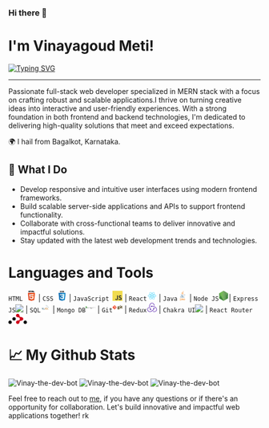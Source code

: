 ### Hi there 👋

# I'm Vinayagoud Meti!

[![Typing SVG](https://readme-typing-svg.demolab.com?font=Poppins&size=30&duration=4000&pause=500&color=2AA885&center=true&multiline=true&random=false&width=800&height=120&lines=Full+Stack+Web+Developer;1000%2B+Hours+of+Coding+Experience;500%2B+DSA+Questions+Solved)](https://git.io/typing-svg)

<hr>

<p>
Passionate full-stack web developer specialized in MERN stack with a focus on crafting robust and scalable applications.I thrive on turning creative ideas into interactive and user-friendly experiences. With a strong foundation in both frontend and backend technologies, I'm dedicated to delivering high-quality solutions that meet and exceed expectations.
</p>

<!-- # 💻 Tech Stack -->

<!-- - **Frontend:** HTML, CSS, JavaScript, React, Redux
- **Backend:** Node.js, Express.js
- **Database:** MongoDB, SQL
- **Version Control:** Git
- **Tools:** VS Code, NPM -->

<p>🌍 I hail from Bagalkot, Karnataka.</p>
<!-- <p>🔥 Visit my Portfolio for more details.</p> -->

## 🚀 What I Do

- Develop responsive and intuitive user interfaces using modern frontend frameworks.
- Build scalable server-side applications and APIs to support frontend functionality.
- Collaborate with cross-functional teams to deliver innovative and impactful solutions.
- Stay updated with the latest web development trends and technologies.

**<h1>Languages and Tools</h1>**

<div style="display:inline-block " >
<code>HTML <img height="20" src="https://raw.githubusercontent.com/github/explore/80688e429a7d4ef2fca1e82350fe8e3517d3494d/topics/html/html.png"></code> |
<code>CSS <img height="20" src="https://raw.githubusercontent.com/github/explore/80688e429a7d4ef2fca1e82350fe8e3517d3494d/topics/css/css.png"></code> |
<code>JavaScript <img height="20" src="https://raw.githubusercontent.com/github/explore/80688e429a7d4ef2fca1e82350fe8e3517d3494d/topics/javascript/javascript.png"></code> |
<code>React<img height="20" src="https://raw.githubusercontent.com/github/explore/80688e429a7d4ef2fca1e82350fe8e3517d3494d/topics/react/react.png"></code> |
<code>Java<img height="20" src="https://raw.githubusercontent.com/github/explore/80688e429a7d4ef2fca1e82350fe8e3517d3494d/topics/java/java.png"></code> |
<code>Node JS<img height="20" src="https://raw.githubusercontent.com/github/explore/80688e429a7d4ef2fca1e82350fe8e3517d3494d/topics/nodejs/nodejs.png"></code>|
<code>Express JS<img height="20" src="https://raw.githubusercontent.com/github/explore/80688e429a7d4ef2fca1e82350fe8e3517d3494d/topics/expressjs/expressjs.png"></code> |
<code>SQL<img height="20" src="https://raw.githubusercontent.com/github/explore/80688e429a7d4ef2fca1e82350fe8e3517d3494d/topics/mysql/mysql.png"></code> |
<code>Mongo DB<img height="20" src="https://raw.githubusercontent.com/github/explore/80688e429a7d4ef2fca1e82350fe8e3517d3494d/topics/mongodb/mongodb.png"></code> |
<code>Git<img height="20" src="https://raw.githubusercontent.com/github/explore/80688e429a7d4ef2fca1e82350fe8e3517d3494d/topics/git/git.png"></code> |
<code>Redux<img height="20" src="https://raw.githubusercontent.com/github/explore/80688e429a7d4ef2fca1e82350fe8e3517d3494d/topics/redux/redux.png"></code> |
<code>Chakra UI<img height="20" src="https://camo.githubusercontent.com/cc2a35e9b9f2ce775a56de312172819c6a968abc021e8471c8c8471dea7705b0/68747470733a2f2f696d672e736869656c64732e696f2f62616467652f4368616b72612d2d55492d3331393739353f7374796c653d666f722d7468652d6261646765266c6f676f3d6368616b72612d7569266c6f676f436f6c6f723d7768697465"></code> | <code>React Router<img height="20" src="./images/react-router.1024x559.png"></code>
</div>

**<h1>📈 My Github Stats</h1>**

<p>
<img src="https://github-readme-stats.vercel.app/api?username=Vinay-the-dev-bot&show_icons=true&theme=gotham&hide_border=true&border_radius=10&card_width=500" alt="Vinay-the-dev-bot" /> 
<img src="https://github-readme-streak-stats.herokuapp.com/?user=Vinay-the-dev-bot&theme=gotham&hide_border=true&border_radius=10&date_format=j%20M%5B%20Y%5D&mode=weekly&card_width=500" alt="Vinay-the-dev-bot" /> 
<img src="https://github-readme-stats.vercel.app/api/top-langs/?username=Vinay-the-dev-bot&show_icons=true&theme=gotham&hide_border=true&border_radius=10&height=500&card_width=500" alt="Vinay-the-dev-bot" /></p>

Feel free to reach out to [me](Vinaygouda.meti16@gmail.com), if you have any questions or if there's an opportunity for collaboration. Let's build innovative and impactful web applications together!
rk
